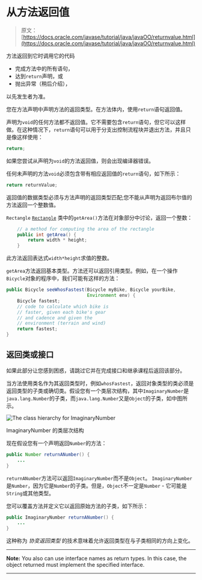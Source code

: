 # 从方法返回值

> 原文： [https://docs.oracle.com/javase/tutorial/java/javaOO/returnvalue.html](https://docs.oracle.com/javase/tutorial/java/javaOO/returnvalue.html)

方法返回到它时调用它的代码

*   完成方法中的所有语句，
*   达到`return`声明，或
*   抛出异常（稍后介绍），

以先发生者为准。

您在方法声明中声明方法的返回类型。在方法体内，使用`return`语句返回值。

声明为`void`的任何方法都不返回值。它不需要包含`return`语句，但它可以这样做。在这种情况下，`return`语句可以用于分支出控制流程块并退出方法，并且只是像这样使用：

```java
return;
```

如果您尝试从声明为`void`的方法返回值，则会出现编译器错误。

任何未声明的方法`void`必须包含带有相应返回值的`return`语句，如下所示：

```java
return returnValue;
```

返回值的数据类型必须与方法声明的返回类型匹配;您不能从声明为返回布尔值的方法返回一个整数值。

`Rectangle` [`Rectangle`](examples/Rectangle.java) 类中的`getArea()`方法在对象部分中讨论，返回一个整数：

```java
    // a method for computing the area of the rectangle
    public int getArea() {
        return width * height;
    }
```

此方法返回表达式`width*height`求值的整数。

`getArea`方法返回基本类型。方法还可以返回引用类型。例如，在一个操作`Bicycle`对象的程序中，我们可能有这样的方法：

```java
public Bicycle seeWhosFastest(Bicycle myBike, Bicycle yourBike,
                              Environment env) {
    Bicycle fastest;
    // code to calculate which bike is 
    // faster, given each bike's gear 
    // and cadence and given the 
    // environment (terrain and wind)
    return fastest;
}
```

## 返回类或接口

如果此部分让您感到困惑，请跳过它并在完成接口和继承课程后返回该部分。

当方法使用类名作为其返回类型时，例如`whosFastest`，返回对象类型的类必须是返回类型的子类或确切类。假设您有一个类层次结构，其中`ImaginaryNumber`是`java.lang.Number`的子类，而`java.lang.Number`又是`Object`的子类，如中图所示。

![The class hierarchy for ImaginaryNumber](img/49bca86334db63fe98889c652cc8885e.jpg)

ImaginaryNumber 的类层次结构



现在假设您有一个声明返回`Number`的方法：

```java
public Number returnANumber() {
    ...
}
```

`returnANumber`方法可以返回`ImaginaryNumber`而不是`Object`。 `ImaginaryNumber`是`Number`，因为它是`Number`的子类。但是，`Object`不一定是`Number` - 它可能是`String`或其他类型。

您可以覆盖方法并定义它以返回原始方法的子类，如下所示：

```java
public ImaginaryNumber returnANumber() {
    ...
}
```

这种称为 _协变返回类型_ 的技术意味着允许返回类型在与子类相同的方向上变化。

* * *

**Note:** You also can use interface names as return types. In this case, the object returned must implement the specified interface.

* * *